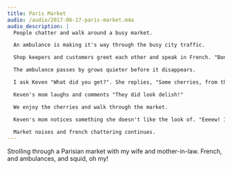 ```yaml
---
title: Paris Market
audio: /audio/2017-06-17-paris-market.m4a
audio_description: |
  People chatter and walk around a busy market.

  An ambulance is making it's way through the busy city traffic.

  Shop keepers and customers greet each other and speak in French. "Bonjour!"

  The ambulance passes by grows quieter before it disappears.

  I ask Keven "What did you get?". She replies, "Some cherries, from that hot french guy."

  Keven's mom laughs and comments "They did look delish!"

  We enjoy the cherries and walk through the market.

  Keven's mom notices something she doesn't like the look of. "Eeeew! Is that squid?!"

  Market noises and french chattering continues.
---
```


Strolling through a Parisian market with my wife and mother-in-law. French, and ambulances, and squid, oh my!
